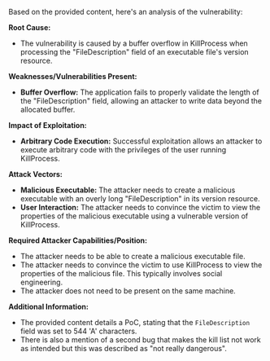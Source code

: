 Based on the provided content, here's an analysis of the vulnerability:

**Root Cause:**
- The vulnerability is caused by a buffer overflow in KillProcess when processing the "FileDescription" field of an executable file's version resource.

**Weaknesses/Vulnerabilities Present:**
- **Buffer Overflow:** The application fails to properly validate the length of the "FileDescription" field, allowing an attacker to write data beyond the allocated buffer.

**Impact of Exploitation:**
- **Arbitrary Code Execution:** Successful exploitation allows an attacker to execute arbitrary code with the privileges of the user running KillProcess.

**Attack Vectors:**
- **Malicious Executable:** The attacker needs to create a malicious executable with an overly long "FileDescription" in its version resource.
- **User Interaction:** The attacker needs to convince the victim to view the properties of the malicious executable using a vulnerable version of KillProcess.

**Required Attacker Capabilities/Position:**
- The attacker needs to be able to create a malicious executable file.
- The attacker needs to convince the victim to use KillProcess to view the properties of the malicious file. This typically involves social engineering.
- The attacker does not need to be present on the same machine.

**Additional Information:**
- The provided content details a PoC, stating that the `FileDescription` field was set to 544 'A' characters.
-  There is also a mention of a second bug that makes the kill list not work as intended but this was described as "not really dangerous".